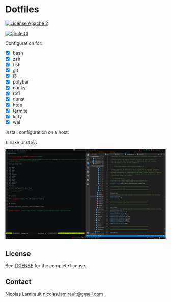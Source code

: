 # Dotfiles

[![License Apache 2][badge-license]](LICENSE)

[![Circle CI](https://circleci.com/gh/nlamirault/dotfiles/tree/master.svg?style=svg)](https://circleci.com/gh/nlamirault/dotfiles/tree/master)

Configuration for:

* [x] bash
* [x] zsh
* [x] fish
* [x] git
* [x] i3
* [x] polybar
* [x] conky
* [x] rofi
* [x] dunst
* [x] htop
* [x] termite
* [x] kitty
* [x] wal

Install configuration on a host:

    $ make install


![Screenshot](desktop.png)


## License

See [LICENSE](LICENSE) for the complete license.


## Contact

Nicolas Lamirault <nicolas.lamirault@gmail.com>


[badge-license]: https://img.shields.io/badge/license-Apache2-green.svg?style=flat
